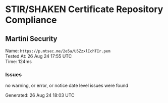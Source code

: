# STIR/SHAKEN Certificate Repository Compliance

## Martini Security

Name: `https://p.mtsec.me/2e5a/U5ZzxlIchTIr.pem`\
Tested At: 26 Aug 24 17:55 UTC\
Time: 124ms

### Issues

no warning, or error, or notice date level issues were found

Generated: 26 Aug 24 18:03 UTC